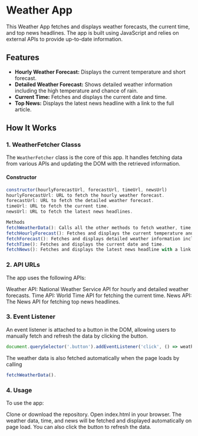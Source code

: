 # Weather App

This Weather App fetches and displays weather forecasts, the current time, and top news headlines. The app is built using JavaScript and relies on external APIs to provide up-to-date information.

## Features

- **Hourly Weather Forecast:** Displays the current temperature and short forecast.
- **Detailed Weather Forecast:** Shows detailed weather information including the high temperature and chance of rain.
- **Current Time:** Fetches and displays the current date and time.
- **Top News:** Displays the latest news headline with a link to the full article.

## How It Works

### 1. WeatherFetcher Classs

The `WeatherFetcher` class is the core of this app. It handles fetching data from various APIs and updating the DOM with the retrieved information.

#### Constructor

```javascript
constructor(hourlyForecastUrl, forecastUrl, timeUrl, newsUrl)
hourlyForecastUrl: URL to fetch the hourly weather forecast.
forecastUrl: URL to fetch the detailed weather forecast.
timeUrl: URL to fetch the current time.
newsUrl: URL to fetch the latest news headlines.

Methods
fetchWeatherData(): Calls all the other methods to fetch weather, time, and news data.
fetchHourlyForecast(): Fetches and displays the current temperature and short forecast. Updates the weather icon based on the forecast.
fetchForecast(): Fetches and displays detailed weather information including the high temperature and chance of rain.
fetchTime(): Fetches and displays the current date and time.
fetchNews(): Fetches and displays the latest news headline with a link to the full article.
```

### 2. API URLs
The app uses the following APIs:

Weather API: National Weather Service API for hourly and detailed weather forecasts.
Time API: World Time API for fetching the current time.
News API: The News API for fetching top news headlines.

### 3. Event Listener
An event listener is attached to a button in the DOM, allowing users to manually fetch and refresh the data by clicking the button.
```javascript
document.querySelector('.button').addEventListener('click', () => weatherFetcher.fetchWeatherData());
```

The weather data is also fetched automatically when the page loads by calling 
```javascript
fetchWeatherData().
```

### 4. Usage
To use the app:

Clone or download the repository.
Open index.html in your browser.
The weather data, time, and news will be fetched and displayed automatically on page load. You can also click the button to refresh the data.
